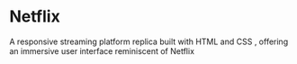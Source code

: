 # Netflix
A responsive streaming platform replica built with HTML and CSS , offering an immersive user interface reminiscent of Netflix
